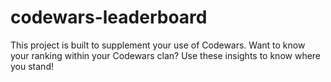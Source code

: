 # codewars-leaderboard
This project is built to supplement your use of Codewars. Want to know your ranking within your Codewars clan? Use these insights to know where you stand!
